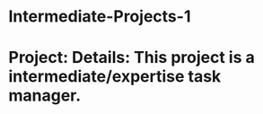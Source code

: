 # Intermediate-Projects-1
# Project: Details: This project is a intermediate/expertise task manager.

